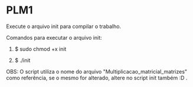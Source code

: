 # PLM1

Execute o arquivo init para compilar o trabalho.

Comandos para executar o arquivo init: 

1. $ sudo chmod +x init 

2. $ ./init 


OBS: O script utiliza o nome do arquivo "Multiplicacao_matricial_matrizes" como referência,
se o mesmo for alterado, altere no script init também :D . 

